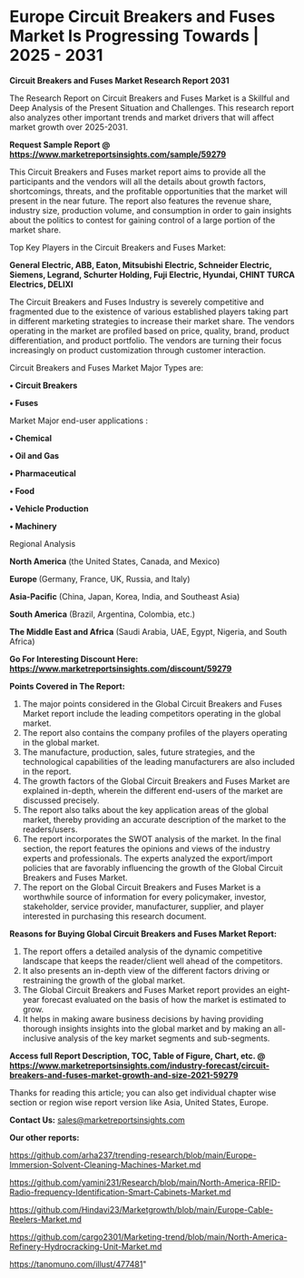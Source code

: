  # Europe Circuit Breakers and Fuses Market Is Progressing Towards | 2025 - 2031

<strong>Circuit Breakers and Fuses Market Research Report 2031</strong>

The Research Report on Circuit Breakers and Fuses Market is a Skillful and Deep Analysis of the Present Situation and Challenges. This research report also analyzes other important trends and market drivers that will affect market growth over 2025-2031.

<strong>Request Sample Report @ <a href=https://www.marketreportsinsights.com/sample/59279>https://www.marketreportsinsights.com/sample/59279</a></strong>

This Circuit Breakers and Fuses market report aims to provide all the participants and the vendors will all the details about growth factors, shortcomings, threats, and the profitable opportunities that the market will present in the near future. The report also features the revenue share, industry size, production volume, and consumption in order to gain insights about the politics to contest for gaining control of a large portion of the market share.

Top Key Players in the Circuit Breakers and Fuses Market:

<strong>General Electric, ABB, Eaton, Mitsubishi Electric, Schneider Electric, Siemens, Legrand, Schurter Holding, Fuji Electric, Hyundai, CHINT TURCA Electrics, DELIXI</strong>

The Circuit Breakers and Fuses Industry is severely competitive and fragmented due to the existence of various established players taking part in different marketing strategies to increase their market share. The vendors operating in the market are profiled based on price, quality, brand, product differentiation, and product portfolio. The vendors are turning their focus increasingly on product customization through customer interaction.

Circuit Breakers and Fuses Market Major Types are:

<strong>• Circuit Breakers

• Fuses</strong>

Market Major end-user applications :

<strong>• Chemical

• Oil and Gas

• Pharmaceutical

• Food

• Vehicle Production

• Machinery</strong>

Regional Analysis

</u><strong><b>North America</b></strong> (the United States, Canada, and Mexico)

<strong><b>Europe </b></strong>(Germany, France, UK, Russia, and Italy)

<strong><b>Asia-Pacific</b></strong> (China, Japan, Korea, India, and Southeast Asia)

<strong><b>South America</b></strong> (Brazil, Argentina, Colombia, etc.)

<strong><b>The Middle East and Africa</b></strong> (Saudi Arabia, UAE, Egypt, Nigeria, and South Africa)

<strong>Go For Interesting Discount Here: <a href=https://www.marketreportsinsights.com/discount/59279>https://www.marketreportsinsights.com/discount/59279</a></strong>

<strong>Points Covered in The Report:</strong>
<ol>
  <li>The major points considered in the Global Circuit Breakers and Fuses Market report include the leading competitors operating in the global market.</li>
  <li>The report also contains the company profiles of the players operating in the global market.</li>
  <li>The manufacture, production, sales, future strategies, and the technological capabilities of the leading manufacturers are also included in the report.</li>
  <li>The growth factors of the Global Circuit Breakers and Fuses Market are explained in-depth, wherein the different end-users of the market are discussed precisely.</li>
  <li>The report also talks about the key application areas of the global market, thereby providing an accurate description of the market to the readers/users.</li>
  <li>The report incorporates the SWOT analysis of the market. In the final section, the report features the opinions and views of the industry experts and professionals. The experts analyzed the export/import policies that are favorably influencing the growth of the Global Circuit Breakers and Fuses Market.</li>
  <li>The report on the Global Circuit Breakers and Fuses Market is a worthwhile source of information for every policymaker, investor, stakeholder, service provider, manufacturer, supplier, and player interested in purchasing this research document.</li>
</ol>
<strong>Reasons for Buying Global Circuit Breakers and Fuses Market Report:</strong>

<ol>
  <li>The report offers a detailed analysis of the dynamic competitive landscape that keeps the reader/client well ahead of the competitors.</li>
  <li>It also presents an in-depth view of the different factors driving or restraining the growth of the global market.</li>
  <li>The Global Circuit Breakers and Fuses Market report provides an eight-year forecast evaluated on the basis of how the market is estimated to grow.</li>
  <li>It helps in making aware business decisions by having providing thorough insights insights into the global market and by making an all-inclusive analysis of the key market segments and sub-segments.</li>
</ol>
<strong>Access full Report Description, TOC, Table of Figure, Chart, etc. @ <a href=https://www.marketreportsinsights.com/industry-forecast/circuit-breakers-and-fuses-market-growth-and-size-2021-59279>https://www.marketreportsinsights.com/industry-forecast/circuit-breakers-and-fuses-market-growth-and-size-2021-59279</a></strong>


Thanks for reading this article; you can also get individual chapter wise section or region wise report version like Asia, United States, Europe.

<strong>Contact Us:</strong>
sales@marketreportsinsights.com

<strong>Our other reports:</strong>

<a href=https://github.com/arha237/trending-research/blob/main/Europe-Immersion-Solvent-Cleaning-Machines-Market.md>https://github.com/arha237/trending-research/blob/main/Europe-Immersion-Solvent-Cleaning-Machines-Market.md</a>

<a href=https://github.com/yamini231/Research/blob/main/North-America-RFID-Radio-frequency-Identification-Smart-Cabinets-Market.md>https://github.com/yamini231/Research/blob/main/North-America-RFID-Radio-frequency-Identification-Smart-Cabinets-Market.md</a>

<a href=https://github.com/Hindavi23/Marketgrowth/blob/main/Europe-Cable-Reelers-Market.md>https://github.com/Hindavi23/Marketgrowth/blob/main/Europe-Cable-Reelers-Market.md</a>

<a href=https://github.com/cargo2301/Marketing-trend/blob/main/North-America-Refinery-Hydrocracking-Unit-Market.md>https://github.com/cargo2301/Marketing-trend/blob/main/North-America-Refinery-Hydrocracking-Unit-Market.md</a>

<a href=https://tanomuno.com/illust/477481>https://tanomuno.com/illust/477481</a>"

